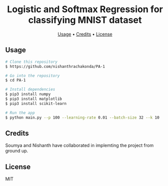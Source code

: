 
<h1 align="center">
  Logistic and Softmax Regression for classifying MNIST dataset
</h1>

<p align="center">
  <a href="#Usage">Usage</a> •
  <a href="#credits">Credits</a> •
  <a href="#license">License</a>
</p>

## Usage

```bash
# Clone this repository
$ https://github.com/nishanthrachakonda/PA-1

# Go into the repository
$ cd PA-1

# Install dependencies
$ pip3 install numpy
$ pip3 install matplotlib
$ pip3 install scikit-learn

# Run the app
$ python main.py --p 100 --learning-rate 0.01 --batch-size 32 --k 10 
```

## Credits

Soumya and Nishanth have collaborated in implemting the project from ground up.

## License

MIT


